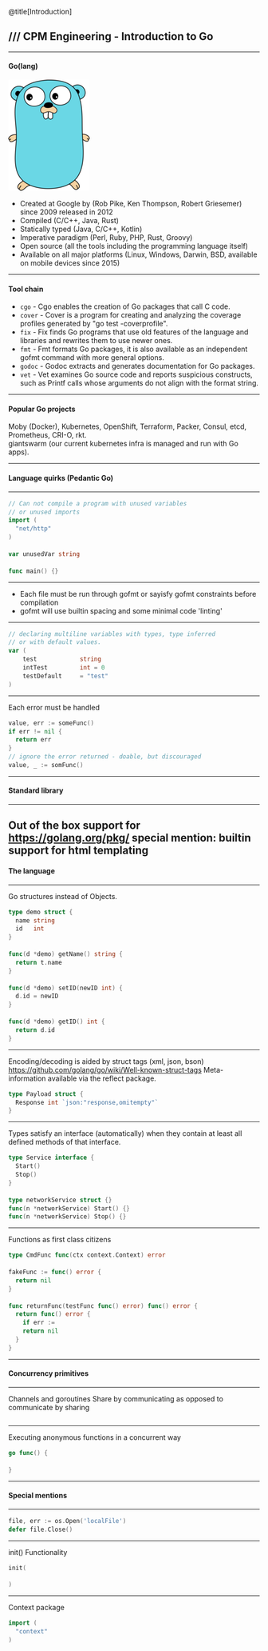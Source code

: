 @title[Introduction]
## /// CPM Engineering - Introduction to Go
---

#### Go(lang)

![alt text](./assets/gopher.png "Gopher")

* Created at Google by (Rob Pike, Ken Thompson, Robert Griesemer) since 2009
released in 2012
* Compiled (C/C++, Java, Rust)
* Statically typed (Java, C/C++, Kotlin)
* Imperative paradigm (Perl, Ruby, PHP, Rust, Groovy)
* Open source (all the tools including the programming language itself)
* Available on all major platforms (Linux, Windows, Darwin, BSD, available on
  mobile devices since 2015)

---
#### Tool chain  

* `cgo` - Cgo enables the creation of Go packages that call C code.  
* `cover` - Cover is a program for creating and analyzing the coverage profiles generated by "go test -coverprofile".  
* `fix` - Fix finds Go programs that use old features of the language and libraries and rewrites them to use newer ones.  
* `fmt` - Fmt formats Go packages, it is also available as an independent gofmt command with more general options.  
* `godoc` - Godoc extracts and generates documentation for Go packages.  
* `vet` - Vet examines Go source code and reports suspicious constructs, such as Printf calls whose arguments do not align with the format string.  
---
#### Popular Go projects
Moby (Docker), Kubernetes, OpenShift, Terraform, Packer, Consul, etcd, Prometheus, CRI-O, rkt.  
giantswarm (our current kubernetes infra is managed and run with Go apps).

---
#### Language quirks (Pedantic Go)
---
```go
// Can not compile a program with unused variables
// or unused imports
import (
  "net/http"
)

var unusedVar string

func main() {}
```
---
* Each file must be run through gofmt or sayisfy gofmt constraints before
compilation
* gofmt will use builtin spacing and some minimal code 'linting'
---
```go
// declaring multiline variables with types, type inferred
// or with default values.
var (
	test            string
	intTest         int = 0
	testDefault     = "test"
)
```
---
Each error must be handled
```go
value, err := someFunc()
if err != nil {
  return err
}
// ignore the error returned - doable, but discouraged
value, _ := somFunc()
```
---
#### Standard library
---
Out of the box support for
https://golang.org/pkg/
special mention: builtin support for html templating
---
#### The language
---
Go structures instead of Objects.

```go
type demo struct {
  name string
  id   int
}

func(d *demo) getName() string {
  return t.name
}

func(d *demo) setID(newID int) {
  d.id = newID
}

func(d *demo) getID() int {
  return d.id
}
```
---
Encoding/decoding is aided by struct tags (xml, json, bson)
https://github.com/golang/go/wiki/Well-known-struct-tags
Meta-information available via the reflect package.

```go
type Payload struct {
  Response int `json:"response,omitempty"`
}
```
---
Types satisfy an interface (automatically) when they contain
at least all defined methods of that interface.
```Go
type Service interface {
  Start()
  Stop()
}

type networkService struct {}
func(n *networkService) Start() {}
func(n *networkService) Stop() {}
```
---
Functions as first class citizens  

```go
type CmdFunc func(ctx context.Context) error

fakeFunc := func() error {
  return nil
}

func returnFunc(testFunc func() error) func() error {
  return func() error {
    if err :=
    return nil
  }
}
```
---
#### Concurrency primitives
---
Channels and goroutines
Share by communicating as opposed to communicate by sharing
```go

```
---
Executing anonymous functions in a concurrent way
```go
go func() {

}

```
---
#### Special mentions
---
```go
file, err := os.Open('localFile')
defer file.Close()
```
---
init() Functionality
```go
init(

)
```
---
Context package
```go
import (
  "context"
)
```
